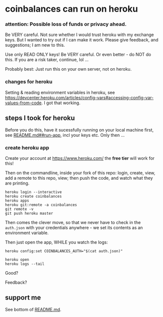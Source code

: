# coinbalances can run on heroku

### attention: Possible loss of funds or privacy ahead.
Be VERY careful. Not sure whether I would trust heroku with my exchange keys. But I wanted to try out if I can make it work. Please give feedback, and suggestions; I am new to this.

Use only READ ONLY keys! Be VERY careful. Or even better - do NOT do this. If you are a risk taker, continue, lol ... 

Probably best: Just run this on your own server, not on heroku. 

### changes for heroku
Setting & reading environment variables in heroku, see https://devcenter.heroku.com/articles/config-vars#accessing-config-var-values-from-code. I got that working.

## steps I took for heroku
Before you do this, have it sucessfully running on your local machine first, see [README.md##run-app](README.md##run-app), incl your keys etc. Only then ...
### create heroku app

Create your account at https://www.heroku.com/ the **free tier** will work for this!

Then on the commandline, inside your fork of this repo: login, create, view, add a remote to this repo, view; then push the code, and watch what they are printing.

```
heroku login --interactive
heroku create coinbalances
heroku apps
heroku git:remote -a coinbalances
git remote -v
git push heroku master
```

Then comes the clever move, so that we never have to check in the `auth.json` with your credentials anywhere - we set its contents as an environment variable.

Then just open the app, WHILE you watch the logs:
```
heroku config:set COINBALANCES_AUTH="$(cat auth.json)"

heroku open
heroku logs --tail
```

Good?

Feedback?

## support me
See bottom of [README.md](README.md).